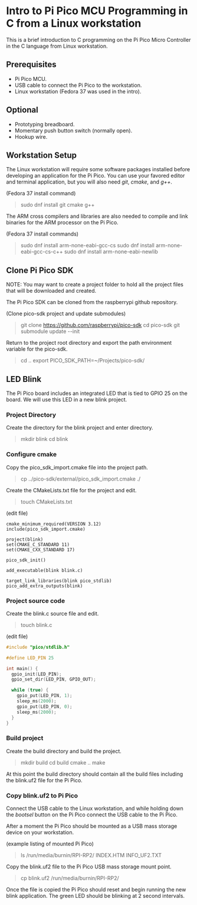 # Intro to Pi Pico MCU Programming in C from a Linux workstation

This is a brief introduction to C programming on the Pi Pico Micro 
Controller in the C language from Linux workstation.

## Prerequisites

- Pi Pico MCU.
- USB cable to connect the Pi Pico to the workstation.
- Linux workstation (Fedora 37 was used in the intro).

## Optional

- Prototyping breadboard.
- Momentary push button switch (normally open).
- Hookup wire.


## Workstation Setup

The Linux workstation will require some software packages installed
before developing an application for the Pi Pico. You can use your
favored editor and terminal application, but you will also need *git*, *cmake*, and *g++*.

(Fedora 37 install command)

> sudo dnf install git cmake g++

The ARM cross compilers and libraries are also needed to compile 
and link binaries for the ARM processor on the Pi Pico.

(Fedora 37 install commands)

> sudo dnf install arm-none-eabi-gcc-cs
> sudo dnf install arm-none-eabi-gcc-cs-c++
> sudo dnf install arm-none-eabi-newlib


## Clone Pi Pico SDK

NOTE: You may want to create a project folder to hold all the 
project files that will be downloaded and created.

The Pi Pico SDK can be cloned from the raspberrypi github
repository.

(Clone pico-sdk project and update submodules)

> git clone https://github.com/raspberrypi/pico-sdk
> cd pico-sdk
> git submodule update --init

Return to the project root directory and export the path 
environment variable for the pico-sdk.

> cd ..
> export PICO_SDK_PATH=~/Projects/pico-sdk/


## LED Blink

The Pi Pico board includes an integrated LED that is tied 
to GPIO 25 on the board. We will use this LED in a new blink 
project.


### Project Directory

Create the directory for the blink project and enter directory.

> mkdir blink
> cd blink


### Configure cmake

Copy the pico_sdk_import.cmake file into the project path.

> cp ../pico-sdk/external/pico_sdk_import.cmake ./

Create the CMakeLists.txt file for the project and edit.

> touch CMakeLists.txt

(edit file)
```
cmake_minimum_required(VERSION 3.12)
include(pico_sdk_import.cmake)

project(blink)
set(CMAKE_C_STANDARD 11)
set(CMAKE_CXX_STANDARD 17)

pico_sdk_init()

add_executable(blink blink.c)

target_link_libraries(blink pico_stdlib)
pico_add_extra_outputs(blink)
```


### Project source code

Create the blink.c source file and edit.

> touch blink.c

(edit file)
```c
#include "pico/stdlib.h"

#define LED_PIN 25

int main() {
  gpio_init(LED_PIN);
  gpio_set_dir(LED_PIN, GPIO_OUT);

  while (true) {
    gpio_put(LED_PIN, 1);
    sleep_ms(2000);
    gpio_put(LED_PIN, 0);
    sleep_ms(2000);
  }
}
```


### Build project

Create the build directory and build the project.

> mkdir build
> cd build
> cmake ..
> make

At this point the build directory should contain all 
the build files including the blink.uf2 file for the 
Pi Pico.


### Copy blink.uf2 to Pi Pico

Connect the USB cable to the Linux workstation, and
while holding down the *bootsel* button on the Pi Pico 
connect the USB cable to the Pi Pico.

After a moment the Pi Pico should be mounted as a USB 
mass storage device on your workstation.

(example listing of mounted Pi Pico)

> ls /run/media/burnin/RPI-RP2/
> INDEX.HTM  INFO_UF2.TXT

Copy the blink.uf2 file to the Pi Pico USB mass 
storage mount point.

> cp blink.uf2 /run/media/burnin/RPI-RP2/

Once the file is copied the Pi Pico should reset and 
begin running the new blink application. The green LED
should be blinking at 2 second intervals.
